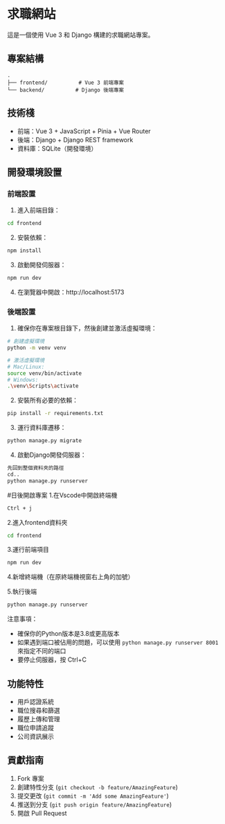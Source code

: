 # 求職網站

這是一個使用 Vue 3 和 Django 構建的求職網站專案。

## 專案結構

```
.
├── frontend/          # Vue 3 前端專案
└── backend/          # Django 後端專案
```

## 技術棧

- 前端：Vue 3 + JavaScript + Pinia + Vue Router
- 後端：Django + Django REST framework
- 資料庫：SQLite（開發環境）

## 開發環境設置

### 前端設置

1. 進入前端目錄：
```bash
cd frontend
```

2. 安裝依賴：
```bash
npm install
```

3. 啟動開發伺服器：
```bash
npm run dev
```

4. 在瀏覽器中開啟：http://localhost:5173

### 後端設置

1. 確保你在專案根目錄下，然後創建並激活虛擬環境：
```bash
# 創建虛擬環境
python -m venv venv

# 激活虛擬環境
# Mac/Linux:
source venv/bin/activate
# Windows:
.\venv\Scripts\activate
```

2. 安裝所有必要的依賴：
```bash
pip install -r requirements.txt
```

3. 運行資料庫遷移：
```bash
python manage.py migrate
```

4. 啟動Django開發伺服器：
```bash
先回到整個資料夾的路徑
cd..
python manage.py runserver
```
#日後開啟專案
1.在Vscode中開啟終端機
```bash
Ctrl + j 
```
2.進入frontend資料夾
```bash
cd frontend
```
3.運行前端項目
```bash
npm run dev
```

4.新增終端機（在原終端機視窗右上角的加號）

5.執行後端
```bash
python manage.py runserver
```

注意事項：
- 確保你的Python版本是3.8或更高版本
- 如果遇到端口被佔用的問題，可以使用 `python manage.py runserver 8001` 來指定不同的端口
- 要停止伺服器，按 Ctrl+C

## 功能特性

- 用戶認證系統
- 職位搜尋和篩選
- 履歷上傳和管理
- 職位申請追蹤
- 公司資訊展示

## 貢獻指南

1. Fork 專案
2. 創建特性分支 (`git checkout -b feature/AmazingFeature`)
3. 提交更改 (`git commit -m 'Add some AmazingFeature'`)
4. 推送到分支 (`git push origin feature/AmazingFeature`)
5. 開啟 Pull Request

